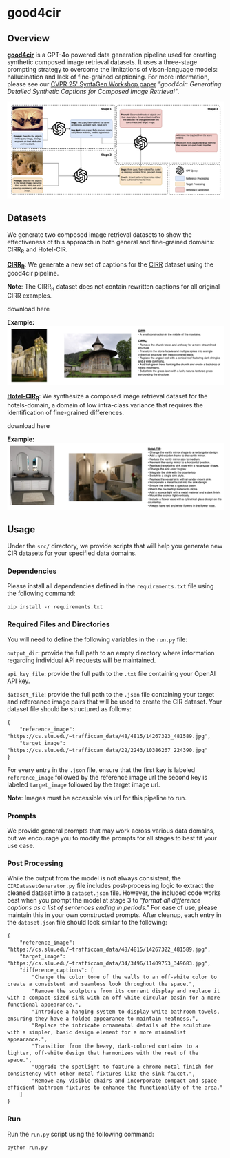 # good4cir

## Overview

**<u>good4cir</u>** is a GPT-4o powered data generation pipeline used for creating synthetic composed image retrieval datasets. It uses a three-stage prompting strategy to overcome the limitations of vison-language models: hallucination and lack of fine-grained captioning. For more information, please see our [CVPR 25' SyntaGen Workshop paper](https://arxiv.org/abs/2503.17871) *"good4cir: Generating Detailed Synthetic Captions for Composed Image Retrieval"*.

![](examples/pipeline.png)

## Datasets

We generate two composed image retrieval datasets to show the effectiveness of this approach in both general and fine-grained domains: CIRR<sub>R</sub> and Hotel-CIR. 

**<u>CIRR<sub>R</sub></u>**: We generate a new set of captions for the [CIRR](https://github.com/Cuberick-Orion/CIRR) dataset using the good4cir pipeline.

**Note**: The CIRR<sub>R</sub> dataset does not contain rewritten captions for all original CIRR examples.

download here

**Example:**
![](examples/CIRR_R.png)

**<u>Hotel-CIR<sub>R</sub></u>**: We synthesize a composed image retrieval dataset for the hotels-domain, a domain of low intra-class variance that requires the identification of fine-grained differences. 

download here

**Example:**
![](examples/Hotel-CIR.png)

## Usage

Under the `src/` directory, we provide scripts that will help you generate new CIR datasets for your specified data domains. 

### Dependencies

Please install all dependencies defined in the `requirements.txt` file using the following command:

```
pip install -r requirements.txt
```

### Required Files and Directories

You will need to define the following variables in the `run.py` file:

`output_dir`: provide the full path to an empty directory where information regarding individual API requests will be maintained.

`api_key_file`: provide the full path to the `.txt` file containing your OpenAI API key. 

`dataset_file`: provide the full path to the `.json` file containing your target and refereance image pairs that will be used to create the CIR dataset. Your dataset file should be structured as follows: 

```
{
    "reference_image": "https://cs.slu.edu/~trafficcam_data/48/4815/14267323_481589.jpg",
    "target_image": "https://cs.slu.edu/~trafficcam_data/22/2243/10386267_224390.jpg"
}
```

For every entry in the `.json` file, ensure that the first key is labeled `reference_image` followed by the reference image url the second key is labeled `target_image` followed by the target image url.

**Note**: Images must be accessible via url for this pipeline to run. 

### Prompts

We provide general prompts that may work across various data domains, but we encourage you to modify the prompts for all stages to best fit your use case.

### Post Processing

While the output from the model is not always consistent, the `CIRDatasetGenerator.py` file includes post-processing logic to extract the cleaned dataset into a `dataset.json` file. However, the included code works best when you prompt the model at stage 3 to *"format all difference captions as a list of sentences ending in periods."* For ease of use, please maintain this in your own constructed prompts. After cleanup, each entry in the `dataset.json` file should look similar to the following: 

```
{
    "reference_image": "https://cs.slu.edu/~trafficcam_data/48/4815/14267322_481589.jpg",
    "target_image": "https://cs.slu.edu/~trafficcam_data/34/3496/11409753_349683.jpg",
    "difference_captions": [
        "Change the color tone of the walls to an off-white color to create a consistent and seamless look throughout the space.",
        "Remove the sculpture from its current display and replace it with a compact-sized sink with an off-white circular basin for a more functional appearance.",
        "Introduce a hanging system to display white bathroom towels, ensuring they have a folded appearance to maintain neatness.",
        "Replace the intricate ornamental details of the sculpture with a simpler, basic design element for a more minimalist appearance.",
        "Transition from the heavy, dark-colored curtains to a lighter, off-white design that harmonizes with the rest of the space.",
        "Upgrade the spotlight to feature a chrome metal finish for consistency with other metal fixtures like the sink faucet.",
        "Remove any visible chairs and incorporate compact and space-efficient bathroom fixtures to enhance the functionality of the area."
    ]
}
```

### Run

Run the `run.py` script using the following command:

```
python run.py
```


 



















